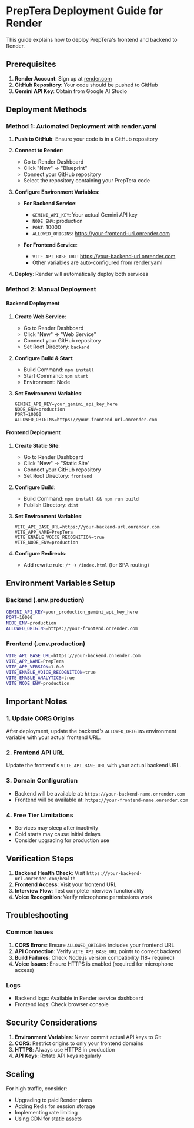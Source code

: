 # PrepTera Deployment Guide for Render

This guide explains how to deploy PrepTera's frontend and backend to Render.

## Prerequisites

1. **Render Account**: Sign up at [render.com](https://render.com)
2. **GitHub Repository**: Your code should be pushed to GitHub
3. **Gemini API Key**: Obtain from Google AI Studio

## Deployment Methods

### Method 1: Automated Deployment with render.yaml

1. **Push to GitHub**: Ensure your code is in a GitHub repository

2. **Connect to Render**:
   - Go to Render Dashboard
   - Click "New" → "Blueprint"
   - Connect your GitHub repository
   - Select the repository containing your PrepTera code

3. **Configure Environment Variables**:
   - **For Backend Service**:
     - `GEMINI_API_KEY`: Your actual Gemini API key
     - `NODE_ENV`: production
     - `PORT`: 10000
     - `ALLOWED_ORIGINS`: https://your-frontend-url.onrender.com

   - **For Frontend Service**:
     - `VITE_API_BASE_URL`: https://your-backend-url.onrender.com
     - Other variables are auto-configured from render.yaml

4. **Deploy**: Render will automatically deploy both services

### Method 2: Manual Deployment

#### Backend Deployment

1. **Create Web Service**:
   - Go to Render Dashboard
   - Click "New" → "Web Service"
   - Connect your GitHub repository
   - Set Root Directory: `backend`

2. **Configure Build & Start**:
   - Build Command: `npm install`
   - Start Command: `npm start`
   - Environment: Node

3. **Set Environment Variables**:
   ```
   GEMINI_API_KEY=your_gemini_api_key_here
   NODE_ENV=production
   PORT=10000
   ALLOWED_ORIGINS=https://your-frontend-url.onrender.com
   ```

#### Frontend Deployment

1. **Create Static Site**:
   - Go to Render Dashboard
   - Click "New" → "Static Site"
   - Connect your GitHub repository
   - Set Root Directory: `frontend`

2. **Configure Build**:
   - Build Command: `npm install && npm run build`
   - Publish Directory: `dist`

3. **Set Environment Variables**:
   ```
   VITE_API_BASE_URL=https://your-backend-url.onrender.com
   VITE_APP_NAME=PrepTera
   VITE_ENABLE_VOICE_RECOGNITION=true
   VITE_NODE_ENV=production
   ```

4. **Configure Redirects**:
   - Add rewrite rule: `/*` → `/index.html` (for SPA routing)

## Environment Variables Setup

### Backend (.env.production)
```bash
GEMINI_API_KEY=your_production_gemini_api_key_here
PORT=10000
NODE_ENV=production
ALLOWED_ORIGINS=https://your-frontend.onrender.com
```

### Frontend (.env.production)
```bash
VITE_API_BASE_URL=https://your-backend.onrender.com
VITE_APP_NAME=PrepTera
VITE_APP_VERSION=1.0.0
VITE_ENABLE_VOICE_RECOGNITION=true
VITE_ENABLE_ANALYTICS=true
VITE_NODE_ENV=production
```

## Important Notes

### 1. Update CORS Origins
After deployment, update the backend's `ALLOWED_ORIGINS` environment variable with your actual frontend URL.

### 2. Frontend API URL
Update the frontend's `VITE_API_BASE_URL` with your actual backend URL.

### 3. Domain Configuration
- Backend will be available at: `https://your-backend-name.onrender.com`
- Frontend will be available at: `https://your-frontend-name.onrender.com`

### 4. Free Tier Limitations
- Services may sleep after inactivity
- Cold starts may cause initial delays
- Consider upgrading for production use

## Verification Steps

1. **Backend Health Check**: Visit `https://your-backend-url.onrender.com/health`
2. **Frontend Access**: Visit your frontend URL
3. **Interview Flow**: Test complete interview functionality
4. **Voice Recognition**: Verify microphone permissions work

## Troubleshooting

### Common Issues

1. **CORS Errors**: Ensure `ALLOWED_ORIGINS` includes your frontend URL
2. **API Connection**: Verify `VITE_API_BASE_URL` points to correct backend
3. **Build Failures**: Check Node.js version compatibility (18+ required)
4. **Voice Issues**: Ensure HTTPS is enabled (required for microphone access)

### Logs

- Backend logs: Available in Render service dashboard
- Frontend logs: Check browser console

## Security Considerations

1. **Environment Variables**: Never commit actual API keys to Git
2. **CORS**: Restrict origins to only your frontend domains
3. **HTTPS**: Always use HTTPS in production
4. **API Keys**: Rotate API keys regularly

## Scaling

For high traffic, consider:
- Upgrading to paid Render plans
- Adding Redis for session storage
- Implementing rate limiting
- Using CDN for static assets

